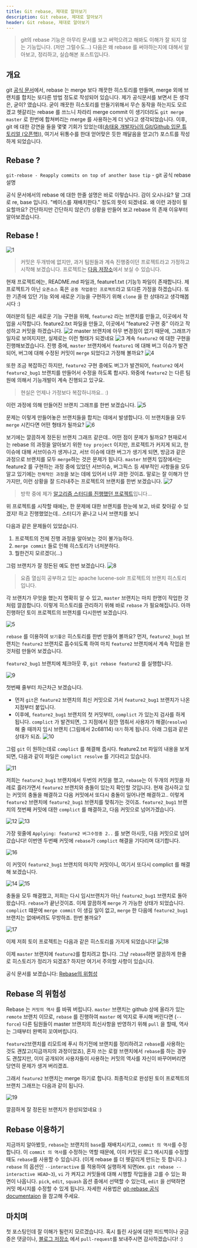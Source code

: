 ```yaml
---
title: Git rebase, 제대로 알아보기
description: Git rebase, 제대로 알아보기
header: Git rebase, 제대로 알아보기
---
```


> git의 rebase 기능은  아무리 문서를 보고 써먹으려고 해봐도 이해가 잘 되지 않는 기능입니다. (저만 그럴수도…) 다음은 왜 rebase 를 써야하는지에 대해서 알아보고, 정리하고, 실습해본 포스트입니다.

## 개요

git [공식 문서](https://git-scm.com/book/ko/v1/Git-%EB%B8%8C%EB%9E%9C%EC%B9%98-Rebase%ED%95%98%EA%B8%B0)에서, rebase 는 merge 보다 깨끗한 히스토리를 만들며, merge 외에 브랜치를 합치는 또다른 방법 정도로 작성되어 있습니다. 제가 공식문서를 보면서 든 생각은, 굳이? 였습니다. 굳이 깨끗한 히스토리를 만들기위해서 무슨 동작을 하는지도 모르겠고 헷갈리는 rebase 를 쓰느니 차라리 merge commit 이 생기더라도 `git merge master` 로 한번에 합쳐버리는 merge 를 사용하는게 더 낫다고 생각되었습니다. 이후, git 에 대한 강연을 들을 몇몇 기회가 있었는데([송태웅 개발자님의 Git/Github 입문 튜토리얼 (오픈핵)](https://www.facebook.com/openhack.kr/videos/1618550701541361/)), 여기서 뒤통수를 한대 얻어맞은 듯한 깨달음을 얻고(?) 포스트를 작성하게 되었습니다. 

## Rebase ?

`git-rebase - Reapply commits on top of another base tip`  - git 공식 rebase 설명

공식 문서에서의 rebase 에 대한 한줄 설명은 바로 이렇습니다. 감이 오시나요? 말 그대로 re, base 입니다. "베이스를 재배치한다." 정도의 뜻이 되겠네요. 왜 이런 과정이 필요할까요? 간단하지만 간단하지 않은(?) 상황을 만들어 보고 rebase 의 존재 이유부터 알아보겠습니다.

## Rebase !

![1](/img/git-rebase/1.png)
> 커밋은 두개밖에 없지만, 과거 팀원들과 계속 진행중이던 프로젝트라고 가정하고 시작해 보겠습니다. 프로젝트는 [다음 저장소](https://github.com/sungjunyoung/blog_rebase)에서 보실 수 있습니다.

현재 프로젝트에는, README.md 파일과, feature1.txt (기능1) 파일이 존재합니다. 제 프로젝트가 아닌 `오픈소스` 혹은 `공동 작업중인 프로젝트`라고 또다른 가정을 하겠습니다. 또한 기존에 있던 기능 외에 새로운 기능을 구현하기 위해 `clone` 을 한 상태라고 생각해봅시다 :)

여러분의 팀은 새로운 기능 구현을 위해, `feature2` 라는 브랜치를 만들고, 이곳에서 작업을 시작합니다. feature2.txt 파일을 만들고, 이곳에서 "feature2 구현 중" 이라고 작성하고 커밋을 하겠습니다. 
![2](/img/git-rebase/2.png) 
master 브랜치에 아무 변경점이 없기 때문에, 그래프가 일자로 보여지지만, 실제로는 이런 형태가 되겠네요
![3](/img/git-rebase/3.png) 
계속 `feature2` 에 대한 구현을 진행해보겠습니다. 진행 중에, `master` 브랜치에서 `feature1` 에 대해 버그 이슈가 발견되어, 버그에 대해 수정된 커밋이 `merge` 되었다고 가정해 볼까요?
![4](/img/git-rebase/4.png) 

또한 조금 복잡하긴 하지만, `feature2` 구현 중에도 버그가 발견되어, `feature2` 에서 `feature2_bug1` 브랜치를 만들어서 수정을 하도록 합시다. 와중에 `feature2` 는 다른 팀원에 의해서 기능개발이 계속 진행되고 있구요. 
> 현실은 언제나 가정보다 복잡하니까요.. :)

이런 과정에 의해 만들어진 브랜치 그래프를 한번 보겠습니다.
![5](/img/git-rebase/5.png) 

문제는 이렇게 만들어놓은 브랜치들을 합치는 데에서 발생합니다. 이 브랜치들을 모두 `merge` 시킨다면 어떤 형태가 될까요? 
![6](/img/git-rebase/6.png) 

보기에는 깔끔하게 정돈된 브랜치 그래프 같은데.. 어떤 점이 문제가 될까요? 현재로서는 rebase 의 과정을 알아보기 위한 `toy project` 이지만, 프로젝트가 커지게 되고, 한 이슈에 대해 서브이슈가 생겨나고, 서브 이슈에 대한 버그가 생기게 되면, 방금과 같은 과정으로 브랜치를 모두 `merge`하는 것은 문제가 됩니다. `master` 브랜치 입장에서는 feature2 를 구현하는 과정 중에 있었던 서브이슈, 버그픽스 등 세부적인 사항들을 모두 알고 있기에는 `전체적인 과정`을 보는 데에 있어서 너무 과한 것이죠. 말로는 잘 이해가 안가지만, 이런 상황을 잘 드러내주는 프로젝트의 브랜치를 한번 보겠습니다.
![7](/img/git-rebase/7.png) 
> 방학 중에 제가 [알고리즘 스터디를 진행했던 프로젝트](https://github.com/sungjunyoung/algorithm-study)입니다... 

위 프로젝트를 시작할 때에는, 한 문제에 대한 브랜치를 한눈에 보고, 바로 찾아갈 수 있겠지! 하고 진행했었는데.. 스터디가 끝나고 나서 브랜치를 보니

다음과 같은 문제들이 있었습니다.
1. 프로젝트의 전체 진행 과정을 알아보는 것이 불가능하다.
2. `merge commit` 들로 인해 히스토리가 너저분하다.
3. 뭘한건지 모르겠다(...)

그럼 브랜치가 잘 정돈된 예도 한번 보겠습니다.
![8](/img/git-rebase/8.png) 
> 요즘 열심히 공부하고 있는 apache lucene-solr 프로젝트의 브랜치 히스토리입니다.

각 브랜치가 무엇을 했는지 명확히 알 수 있고, `master` 브랜치는 마치 한명이 작업한 것처럼 깔끔합니다. 이렇게 히스토리를 관리하기 위해 바로 `rebase` 가 필요해집니다. 아까 진행하던 토이 프로젝트의 브랜치를 다시한번 보겠습니다.

![5](/img/git-rebase/5.png) 

`rebase` 를 이용하여 `보기좋은` 히스토리를 한번 만들어 볼까요? 먼저, `feature2_bug1` 브랜치는 `feature2` 브랜치로 흡수되도록 하여 마치 `feature2` 브랜치에서 계속 작업을 한 것처럼 만들어 보겠습니다.

`feature2_bug1` 브랜치에 체크아웃 후, `git rebase feature2` 를 실행합니다.

![9](/img/git-rebase/9.png) 

첫번째 줄부터 차근차근 보겠습니다.
- 먼저 `git`은 `feature2` 브랜치의 최신 커밋으로 가서 `feature2_bug1` 브랜치가 나온 지점부터  붙입니다. 
- 이후에, `feature2_bug1` 브랜치의 첫 커밋부터, `complict` 가 있는지 검사를 하게 됩니다. `complict` 가 발견되면, 그 지점에서 잠깐 멈춰서 사용자가 해결(`resolve`)해 줄 때까지 임시 브랜치 (그림에서 2c68114) `대기` 하게 됩니다. 아래 그림과 같은 상태가 되죠.
![10](/img/git-rebase/10.png) 

그럼 `git` 이 원하는데로 `complict` 를 해결해 줍시다. feature2.txt 파일의 내용을 보게되면, 다음과 같이 파일은 `complict resolve` 를 기다리고 있습니다.

![11](/img/git-rebase/11.png) 

저희는 `feature2_bug1` 브랜치에서 두번의 커밋을 했고, `rebase`는 이 두개의 커밋을 차례로 흘러가면서 `feature2` 브랜치와 충돌이 있는지 확인할 것입니다. 현재 검사하고 있는 커밋의 충돌을 해결하고 다음 커밋에서 또다시 충돌이 일어나면 해결하고.. 이렇게 `feature2` 브랜치에 `feature2_bug1` 브랜치를 맞춰가는 것이죠. `feature2_bug1` 브랜치의 첫번째 커밋에 대한 `complict` 를 해결하고, 다음 커밋으로 넘어가겠습니다.

![12](/img/git-rebase/12.png) 
![13](/img/git-rebase/13.png) 

가장 윗줄에 `Applying: feature2 버그수정중 2..` 를 보면 아시듯, 다음 커밋으로 넘어갔습니다! 이번엔 두번째 커밋에 `rebase`가 `complict` 해결을 기다리며 대기합니다.

![16](/img/git-rebase/16.png) 

이 커밋이 `feature2_bug1` 브랜치의 마지막 커밋이니, 여기서 또다시 complict 를 해결해 보겠습니다.

![14](/img/git-rebase/14.png) 
![15](/img/git-rebase/15.png) 

충돌을 모두 해결했고, 저희는 다시 임시브랜치가 아닌 `feature2_bug1` 브랜치로 돌아왔습니다. `rebase`가 끝난것이죠. 이제 깔끔하게 `merge` 가 가능한 상태가 되었습니다. `complict` 떄문에 `merge commit` 이 생길 일이 없고, `merge` 한 다음에 `feature2_bug1` 브랜치는 없애버려도 무방하죠. 한번 볼까요?

![17](/img/git-rebase/17.png) 

이제 저희 토이 프로젝트는 다음과 같은 히스토리를 가지게 되었습니다!
![18](/img/git-rebase/18.png) 

이제  `master` 브랜치에 `feature2`를 합치려고 합니다. 그냥 `rebase`하면 깔끔하게 한줄로 히스토리가 정리가 되겠죠? 하지만 여기서 주의할 사항이 있습니다.

공식 문서를 보겠습니다: [Rebase의 위험성](https://git-scm.com/book/ko/v1/Git-%EB%B8%8C%EB%9E%9C%EC%B9%98-Rebase%ED%95%98%EA%B8%B0#Rebase의-위험성) 

## Rebase 의 위험성
Rebase 는 `커밋의 역사` 를 바꿔 버립니다. `master` 브랜치는 github 상에 올라가 있는 `remote` 브랜치 이므로, `rebase` 를 진행하여 `master` 에 억지로 푸시해 버린다면 (`--force`) 다른 팀원들이 master 브랜치의 최신사항을 반영하기 위해 `pull` 을 할때, 역사는 그때부터 완벽히 꼬여버립니다.

 `feature2`브랜치를 리모트에 푸시 하기전에 브랜치를 정리하려고 `rebase`를 사용하는 것도 괜찮고(지금까지의 과정이었죠), 혼자 쓰는 로컬 브랜치에서 `rebase`를 하는 경우도 괜찮지만, 이미 공개되어 사용자들이 사용하는 커밋의 역사를 자신이 바꾸어버리면 당연히 문제가 생겨 버리겠죠.

그래서 `feature2` 브랜치는 merge 하기로 합니다. 최종적으로 완성된 토이 프로젝트의 브랜치 그래프는 다음과 같이 됩니다.

![19](/img/git-rebase/19.png) 

깔끔하게 잘 정돈된 브랜치가 완성되었네요 :) 

## Rebase 이용하기
지금까지 알아봤듯, `rebase`는 브랜치의 `base`를 재배치시키고, `commit 의 역사`를 수정합니다. 이 `commit 의 역사`를 수정하는 역할 때문에, 이미 커밋된 로그 메시지를 수정할 때도 `rebase`를 사용할 수 있습니다. (이게 rebase 를 더 헷갈리게 만드는 듯 합니다..) `rebase` 의 옵션인 `--interactive` 를 적용하여 실행하게 되면(ex. `git rebase --interactive HEAD~3`), `vi` 가 켜지고 커밋들에 대해 시행할 작업들을 고를 수 있는 화면이 나옵니다. `pick`, `edit`, `squash` 옵션 중에서 선택할 수 있는데, `edit` 을 선택하면 커밋 메시지를 수정할 수 있게 됩니다. 자세한 사용법은 [git-rebase 공식 documentaion](https://git-scm.com/docs/git-rebase) 을 참고해 주세요.

## 마치며
첫 포스팅인데 잘 이해가 될런지 모르겠습니다. 혹시 틀린 사실에 대한 피드백이나 궁금증은 댓글이나, [블로그 저장소](https://github.com/sungjunyoung/sungjunyoung.github.io) 에서 `pull-request`를 보내주시면 감사하겠습니다! :)
